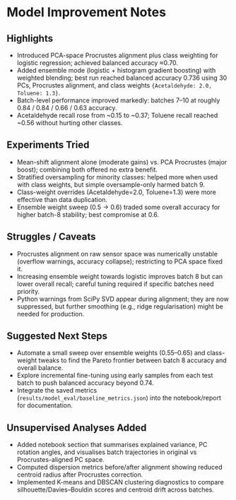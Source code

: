 # Model Improvement Notes

## Highlights
- Introduced PCA-space Procrustes alignment plus class weighting for logistic regression; achieved balanced accuracy ≈0.70.
- Added ensemble mode (logistic + histogram gradient boosting) with weighted blending; best run reached balanced accuracy 0.736 using 30 PCs, Procrustes alignment, and class weights `{Acetaldehyde: 2.0, Toluene: 1.3}`.
- Batch-level performance improved markedly: batches 7–10 at roughly 0.84 / 0.84 / 0.66 / 0.63 accuracy.
- Acetaldehyde recall rose from ~0.15 to ~0.37; Toluene recall reached ~0.56 without hurting other classes.

## Experiments Tried
- Mean-shift alignment alone (moderate gains) vs. PCA Procrustes (major boost); combining both offered no extra benefit.
- Stratified oversampling for minority classes: helped more when used with class weights, but simple oversample-only harmed batch 9.
- Class-weight overrides (Acetaldehyde=2.0, Toluene=1.3) were more effective than data duplication.
- Ensemble weight sweep (0.5 → 0.6) traded some overall accuracy for higher batch-8 stability; best compromise at 0.6.

## Struggles / Caveats
- Procrustes alignment on raw sensor space was numerically unstable (overflow warnings, accuracy collapse); restricting to PCA space fixed it.
- Increasing ensemble weight towards logistic improves batch 8 but can lower overall recall; careful tuning required if specific batches need priority.
- Python warnings from SciPy SVD appear during alignment; they are now suppressed, but further smoothing (e.g., ridge regularisation) might be needed for production.

## Suggested Next Steps
- Automate a small sweep over ensemble weights (0.55–0.65) and class-weight tweaks to find the Pareto frontier between batch 8 accuracy and overall balance.
- Explore incremental fine-tuning using early samples from each test batch to push balanced accuracy beyond 0.74.
- Integrate the saved metrics (`results/model_eval/baseline_metrics.json`) into the notebook/report for documentation.


## Unsupervised Analyses Added
- Added notebook section that summarises explained variance, PC rotation angles, and visualises batch trajectories in original vs Procrustes-aligned PC space.
- Computed dispersion metrics before/after alignment showing reduced centroid radius after Procrustes correction.
- Implemented K-means and DBSCAN clustering diagnostics to compare silhouette/Davies–Bouldin scores and centroid drift across batches.
